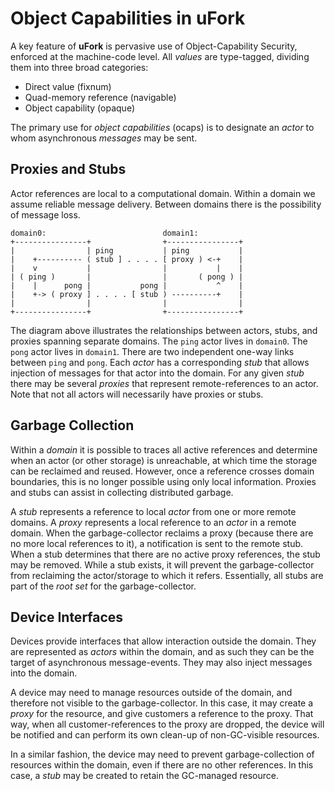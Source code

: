 # Object Capabilities in uFork

A key feature of **uFork**
is pervasive use of Object-Capability Security,
enforced at the machine-code level.
All _values_ are type-tagged,
dividing them into three broad categories:

  * Direct value (fixnum)
  * Quad-memory reference (navigable)
  * Object capability (opaque)

The primary use for _object capabilities_ (ocaps)
is to designate an _actor_
to whom asynchronous _messages_
may be sent.

## Proxies and Stubs

Actor references are local to a computational domain.
Within a domain we assume reliable message delivery.
Between domains there is the possibility of message loss.

```
domain0:                          domain1:
+----------------+                +----------------+
|                | ping           | ping           |
|    +---------- ( stub ] . . . . [ proxy ) <-+    |
|    v           |                |           |    |
| ( ping )       |                |       ( pong ) |
|    |      pong |           pong |           ^    |
|    +-> ( proxy ] . . . . [ stub ) ----------+    |
|                |                |                |
+----------------+                +----------------+
```

The diagram above illustrates the relationships
between actors, stubs, and proxies
spanning separate domains.
The `ping` actor lives in `domain0`.
The `pong` actor lives in `domain1`.
There are two independent one-way links
between `ping` and `pong`.
Each _actor_ has a corresponding _stub_
that allows injection of messages
for that actor into the domain.
For any given _stub_ there may be several _proxies_
that represent remote-references to an actor.
Note that not all actors will necessarily have proxies or stubs.

## Garbage Collection

Within a _domain_ it is possible to traces all active references
and determine when an actor (or other storage) is unreachable,
at which time the storage can be reclaimed and reused.
However, once a reference crosses domain boundaries,
this is no longer possible using only local information.
Proxies and stubs can assist in collecting distributed garbage.

A _stub_ represents a reference to local _actor_
from one or more remote domains.
A _proxy_ represents a local reference to an _actor_
in a remote domain.
When the garbage-collector reclaims a proxy
(because there are no more local references to it),
a notification is sent to the remote stub.
When a stub determines that there are no
active proxy references,
the stub may be removed.
While a stub exists,
it will prevent the garbage-collector
from reclaiming the actor/storage
to which it refers.
Essentially, all stubs are part of the _root set_
for the garbage-collector.

## Device Interfaces

Devices provide interfaces that allow interaction outside the domain.
They are represented as _actors_ within the domain,
and as such they can be the target of asynchronous message-events.
They may also inject messages into the domain.

A device may need to manage resources outside of the domain,
and therefore not visible to the garbage-collector.
In this case, it may create a _proxy_ for the resource,
and give customers a reference to the proxy.
That way, when all customer-references to the proxy are dropped,
the device will be notified
and can perform its own clean-up
of non-GC-visible resources.

In a similar fashion,
the device may need to prevent garbage-collection
of resources within the domain,
even if there are no other references.
In this case, a _stub_ may be created
to retain the GC-managed resource.
